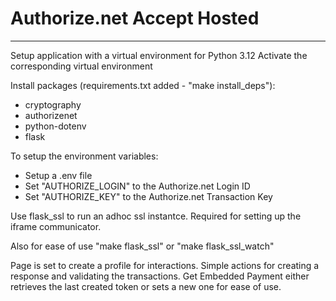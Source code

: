 # Authorize.net Accept Hosted
---
Setup application with a virtual environment for Python 3.12
Activate the corresponding virtual environment

Install packages (requirements.txt added - "make install_deps"):
* cryptography
* authorizenet
* python-dotenv
* flask

To setup the environment variables:
* Setup a .env file
* Set "AUTHORIZE_LOGIN" to the Authorize.net Login ID
* Set "AUTHORIZE_KEY" to the Authorize.net Transaction Key 

Use flask_ssl to run an adhoc ssl instantce. Required for setting up the iframe communicator.

Also for ease of use "make flask_ssl" or "make flask_ssl_watch"

Page is set to create a profile for interactions. Simple actions for creating a response and validating the transactions. Get Embedded Payment either retrieves the last created token or sets a new one for ease of use.

